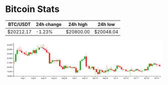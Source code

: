 # Bitcoin Stats

BTC/USDT|24h change|24h high|24h low|
|---|---|---|---|
|$20212.17|-1.23%|$20800.00|$20048.04|

<img src="./chart.svg">
